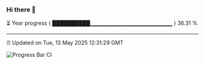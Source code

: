 ### Hi there 👋

⏳ Year progress { ██████████▁▁▁▁▁▁▁▁▁▁▁▁▁▁▁▁▁▁▁▁ } 36.31 %

---

⏰ Updated on Tue, 13 May 2025 12:31:29 GMT

![Progress Bar CI](https://github.com/liununu/liununu/workflows/Progress%20Bar%20CI/badge.svg)
